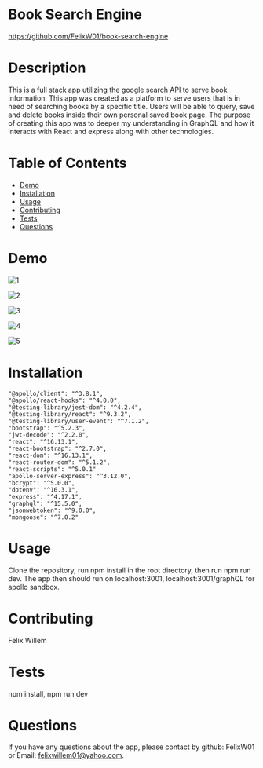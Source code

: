 # Book Search Engine

https://github.com/FelixW01/book-search-engine

# Description

This is a full stack app utilizing the google search API to serve book information. This app was created as a platform to serve users that is in need of searching books by a specific title.
Users will be able to query, save and delete books inside their own personal saved book page. The purpose of creating this app was to deeper my understanding in GraphQL and how it interacts with React and express
along with other technologies.

# Table of Contents
- [Demo](#demo)
- [Installation](#installation)
- [Usage](#usage)
- [Contributing](#contributing)
- [Tests](#tests)
- [Questions](#questions)
  
# Demo
![1](https://github.com/FelixW01/Book-search-engine/assets/90164142/a5371486-8a1c-4a4a-a870-6fd2b6e1d098)

![2](https://github.com/FelixW01/Book-search-engine/assets/90164142/cd1c203c-c207-4051-8b7f-ee55489004cc)

![3](https://github.com/FelixW01/Book-search-engine/assets/90164142/b2a8f29f-ddd8-4d8c-93d8-debbd6e5a252)

![4](https://github.com/FelixW01/Book-search-engine/assets/90164142/14a31bdf-bf4b-442c-a1c3-3f48ac3a5e9d)

![5](https://github.com/FelixW01/Book-search-engine/assets/90164142/eca304ec-0143-4d4c-8c38-6225f6d95d18)

# Installation

    "@apollo/client": "^3.8.1",
    "@apollo/react-hooks": "^4.0.0",
    "@testing-library/jest-dom": "^4.2.4",
    "@testing-library/react": "^9.3.2",
    "@testing-library/user-event": "^7.1.2",
    "bootstrap": "^5.2.3",
    "jwt-decode": "^2.2.0",
    "react": "^16.13.1",
    "react-bootstrap": "^2.7.0",
    "react-dom": "^16.13.1",
    "react-router-dom": "^5.1.2",
    "react-scripts": "^5.0.1"
    "apollo-server-express": "^3.12.0",
    "bcrypt": "^5.0.0",
    "dotenv": "^16.3.1",
    "express": "^4.17.1",
    "graphql": "^15.5.0",
    "jsonwebtoken": "^9.0.0",
    "mongoose": "^7.0.2"

# Usage

Clone the repository, run npm install in the root directory, then run npm run dev. The app then should run on localhost:3001, localhost:3001/graphQL for apollo sandbox.

# Contributing

Felix Willem

# Tests

npm install, npm run dev

# Questions

If you have any questions about the app, please contact by github: FelixW01 or Email: felixwillem01@yahoo.com.
